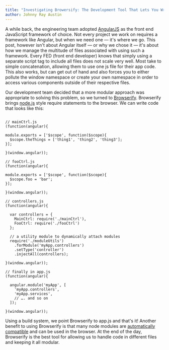 ```yaml
---
title: "Investigating Browersify: The Development Tool That Lets You Write Modular Code For Use In Browser"
author: Johnny Ray Austin
---
```


A while back, the engineering team adopted [AngularJS](https://angularjs.org/) as the front end JavaScript framework of choice. Not every project we work on requires a framework like Angular, but when we need one — it's where we go. This post, however isn't about Angular itself — or why we chose it — it's about how we manage the multitude of files associated with using such a framework. Every FED (front end developer) knows that simply using a separate script tag to include all files does not scale very well. Most take to simple concatenation, allowing them to use one js file for their app code. This also works, but can get out of hand and also forces you to either pollute the window namespace or create your own namespace in order to access various components outside of their respective files.

Our development team decided that a more modular approach was appropriate to solving this problem, so we turned to [Browserify](http://browserify.org/). Browserify brings [node.js](https://nodejs.org/en/) style require statements to the browser. We can write code that looks like this:

```

// mainCtrl.js
(function(angular){

module.exports = ['$scope', function($scope){
  $scope.theThings = ['thing1', 'thing2', 'thing3'];
}];

}(window.angular));

// fooCtrl.js
(function(angular){

module.exports = ['$scope', function($scope){
  $scope.foo = 'bar';
}];

}(window.angular));

// controllers.js
(function(angular){

  var controllers = {
    MainCtrl: require('./mainCtrl'),
    FooCtrl: require('./fooCtrl')
  };

  // a utility module to dynamically attach modules
  require('./moduleUtils')
    .forModule('myApp.controllers')
    .setType('controller')
    .injectAll(controllers);

}(window.angular));

// finally in app.js
(function(angular){

  angular.module('myApp', [
    'myApp.controllers',
    'myApp.services',
    // …. and so on
  ]);

}(window.angular));
```

Using a build system, we point Browserify to app.js and that's it! Another benefit to using Browserify is that many node modules are [automatically compatible](https://github.com/substack/node-browserify#compatibility) and can be used in the browser. At the end of the day, Browserify is the best tool for allowing us to handle code in different files and keeping it all modular.
